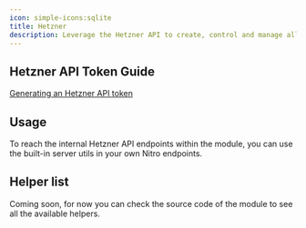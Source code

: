 ```yaml
---
icon: simple-icons:sqlite
title: Hetzner
description: Leverage the Hetzner API to create, control and manage all your Hetzner products over API.
---
```


## Hetzner API Token Guide

[Generating an Hetzner API token](https://docs.hetzner.com/cloud/api/getting-started/generating-api-token)

## Usage

To reach the internal Hetzner API endpoints within the module, you can use the built-in server utils in your own Nitro endpoints. 


## Helper list

Coming soon, for now you can check the source code of the module to see all the available helpers.